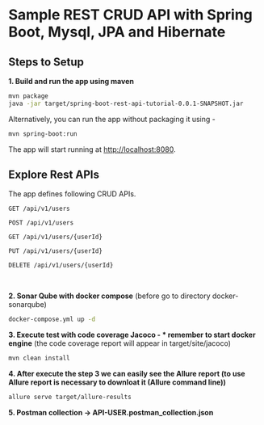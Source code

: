 # Sample REST CRUD API with Spring Boot, Mysql, JPA and Hibernate 

## Steps to Setup



**1. Build and run the app using maven**

```bash
mvn package
java -jar target/spring-boot-rest-api-tutorial-0.0.1-SNAPSHOT.jar

```

Alternatively, you can run the app without packaging it using -

```bash
mvn spring-boot:run
```

The app will start running at <http://localhost:8080>.

## Explore Rest APIs

The app defines following CRUD APIs.

    GET /api/v1/users
    
    POST /api/v1/users
    
    GET /api/v1/users/{userId}
    
    PUT /api/v1/users/{userId}
    
    DELETE /api/v1/users/{userId}


<br/>

**2. Sonar Qube with docker compose**
(before go to directory docker-sonarqube)

```bash
docker-compose.yml up -d
```

**3. Execute test with code coverage Jacoco - * remember to start docker engine**
(the code coverage report will appear in target/site/jacoco)

```bash
mvn clean install
```

**4. After execute  the step 3 we can easily see the Allure report (to use Allure report is necessary to downloat it (Allure command line))**
```bash
allure serve target/allure-results
```

**5. Postman collection -> API-USER.postman_collection.json**